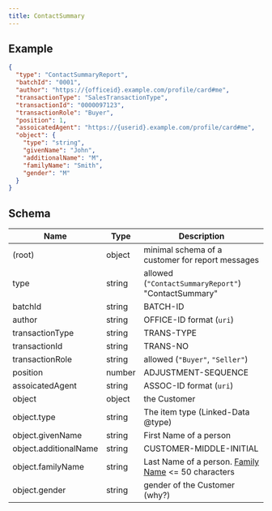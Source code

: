 ```yaml
---
title: ContactSummary
---
```

## Example



```json
{
  "type": "ContactSummaryReport",
  "batchId": "0001",
  "author": "https://{officeid}.example.com/profile/card#me",
  "transactionType": "SalesTransactionType",
  "transactionId": "0000097123",
  "transactionRole": "Buyer",
  "position": 1,
  "assoicatedAgent": "https://{userid}.example.com/profile/card#me",
  "object": {
    "type": "string",
    "givenName": "John",
    "additionalName": "M",
    "familyName": "Smith",
    "gender": "M"
  }
}
```

## Schema

| Name | Type | Description |
|---|---|---|
| (root) | object | minimal schema of a customer for report messages |
| type | string | allowed (`"ContactSummaryReport"`) "ContactSummary" |
| batchId | string | BATCH-ID |
| author | string | OFFICE-ID format (`uri`) |
| transactionType | string | TRANS-TYPE |
| transactionId | string | TRANS-NO |
| transactionRole | string | allowed (`"Buyer"`, `"Seller"`)  |
| position | number | ADJUSTMENT-SEQUENCE |
| assoicatedAgent | string | ASSOC-ID format (`uri`) |
| object | object | the Customer |
| object.type | string | The item type (Linked-Data @type) |
| object.givenName | string | First Name of a person |
| object.additionalName | string | CUSTOMER-MIDDLE-INITIAL |
| object.familyName | string | Last Name of a person. [Family Name](https://schema.org/familyName) <= 50 characters |
| object.gender | string | gender of the Customer (why?) |

